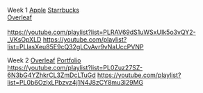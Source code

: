 Week 1 
  [Apple](https://gokul3710.github.io/Brocamp/Week-1/Apple/index.html)
  [Starrbucks](https://gokul3710.github.io/Brocamp/Week-1/Starbucks/index.html)  
  [Overleaf](https://gokul3710.github.io/Brocamp/Week-1/Overleaf/index.html)  
  <br>
  https://youtube.com/playlist?list=PLRAV69dS1uWSxUIk5o3vQY2-_VKsOpXLD
https://youtube.com/playlist?list=PLlasXeu85E9cQ32gLCvAvr9vNaUccPVNP

Week 2
  [Overleaf](https://gokul3710.github.io/Brocamp/Week-2/Overleaf/index.html)
  [Portfolio](https://gokul3710.github.io/Brocamp/Week-2/Personal/index.html)  
https://youtube.com/playlist?list=PL0Zuz27SZ-6N3bG4YZhkrCL3ZmDcLTuGd
https://youtube.com/playlist?list=PL0b6OzIxLPbzvz4j1N4J8zCY8mu3l29MG
